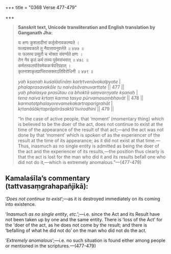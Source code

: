 +++
title = "0368 Verse 477-479"

+++
> **Sanskrit text, Unicode transliteration and English translation by Ganganath Jha:** 
>
> यः क्षणः कुशलादीनां कर्तृत्वेनावकल्प्यते ।  
> फलप्रसवकाले तु नैवासावनुवर्त्तते ॥ ४७७ ॥  
> यः फलस्य प्रसूतौ च भोक्ता संवर्ण्यते क्षणः ।  
> तेन नैव कृतं कर्म तस्य पूर्वमसंभवात् ॥ ४७८ ॥  
> कर्मतत्फलयोरेवमेककर्त्रपरिग्रहात् ।  
> कृतनाशाकृतप्राप्तिरासक्ताऽतिविरोधिनी ॥ ४७९ ॥ 
>
> *yaḥ kṣaṇaḥ kuśalādīnāṃ kartṛtvenāvakalpyate* \|  
> *phalaprasavakāle tu naivāsāvanuvarttate* \|\| 477 \|\|  
> *yaḥ phalasya prasūtau ca bhoktā saṃvarṇyate kṣaṇaḥ* \|  
> *tena naiva kṛtaṃ karma tasya pūrvamasaṃbhavāt* \|\| 478 \|\|  
> *karmatatphalayorevamekakartraparigrahāt* \|  
> *kṛtanāśākṛtaprāptirāsaktā'tivirodhinī* \|\| 479 \|\| 
>
> “In the case of active people, that ‘moment’ (momentary thing) which is believed to be the doer of the act, does not continue to exist at the time of the appearance of the result of that act;—and the act was not done by that ‘moment’ which is spoken of as the experiencer of the result at the time of its appearance; as it did not exist at that time.—Thus, inasmuch as no single entity is admitted as being the doer of the act and the experiencer of its results,—the position thus clearly is that the act is lost for the man who did it and its results befall one who did not do it,—which is extremely anomalous.”—(477-479)



## Kamalaśīla’s commentary (tattvasaṃgrahapañjikā):

‘*Does not continue to exist*’;—as it is destroyed immediately on its coming into existence.

‘*Inasmuch as no single entity*, *etc*.’;—i.e. since the Act and its Result have not been taken up by one and the same entity. There is ‘loss of the Act’ for the 'doer of the act, as he does not come by the result; and there is ‘befalling of what he did not do’ on the man who did not do the act.

‘*Extremely anomalous*’;—i.e. no such situation is found either among people or mentioned in the scriptures.—(477-479)


